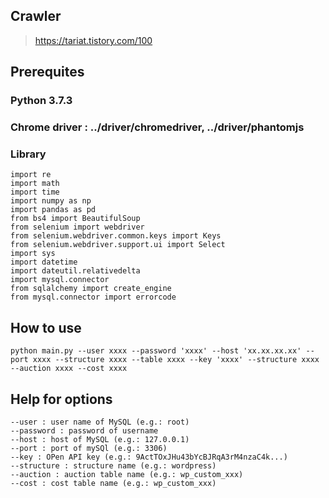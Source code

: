 ## Crawler
> https://tariat.tistory.com/100

## Prerequites
>
### Python 3.7.3
### Chrome driver : ../driver/chromedriver, ../driver/phantomjs
### Library
```
import re
import math
import time
import numpy as np
import pandas as pd
from bs4 import BeautifulSoup
from selenium import webdriver
from selenium.webdriver.common.keys import Keys
from selenium.webdriver.support.ui import Select
import sys
import datetime
import dateutil.relativedelta
import mysql.connector
from sqlalchemy import create_engine
from mysql.connector import errorcode
```
## How to use
>
```
python main.py --user xxxx --password 'xxxx' --host 'xx.xx.xx.xx' --port xxxx --structure xxxx --table xxxx --key 'xxxx' --structure xxxx --auction xxxx --cost xxxx
```
## Help for options
>
```
--user : user name of MySQL (e.g.: root)
--password : password of username
--host : host of MySQL (e.g.: 127.0.0.1)
--port : port of mySQl (e.g.: 3306)
--key : OPen API key (e.g.: 9ActTOxJHu43bYcBJRqA3rM4nzaC4k...)
--structure : structure name (e.g.: wordpress)
--auction : auction table name (e.g.: wp_custom_xxx)
--cost : cost table name (e.g.: wp_custom_xxx)
```

